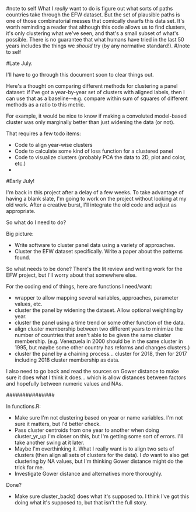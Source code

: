 #note to self
What I *really* want to do is figure out what sorts of paths countries take 
through the EFW dataset. But the set of plausible paths is one of those 
combinatorial messes that comically dwarfs this data set. It's worth reminding
a reader that although this code allows us to find clusters, it's only clustering
what we've seen, and that's a small subset of what's possible. There is no guarantee 
that what humans have tried in the last 50 years includes the things we *should*
try (by any normative standard!).
#/note to self

#Late July.

I'll have to go through this document soon to clear things out.

Here's a thought on comparing different methods for clustering a panel dataset: if I've got a year-by-year set of clusters with aligned labels, then I can use that as a baseline--e.g. compare within sum of squares of different methods as a ratio to this metric. 

For example, it would be nice to know if making a convoluted model-based cluster was only marginally better than just widening the data (or not). 

That requires a few todo items:

* Code to align year-wise clusters
* Code to calculate some kind of loss function for a clustered panel
* Code to visualize clusters (probably PCA the data to 2D, plot and color, etc.)
* 

#Early July!

I'm back in this project after a delay of a few weeks. To take advantage of having
a blank slate, I'm going to work on the project without looking at my old work.
After a creative burst, I'll integrate the old code and adjust as appropriate.

So what do I need to do?

Big picture:
* Write software to cluster panel data using a variety of approaches.
* Cluster the EFW dataset specifically. Write a paper about the patterns found.

So what needs to be done? 
There's the lit review and writing work for the EFW project, but I'll worry about
that somewhere else.

For the coding end of things, here are functions I need/want:
* wrapper to allow mapping several variables, approaches, parameter values, etc.
* cluster the panel by widening the dataset. Allow optional weighting by year.
* cluster the panel using a time trend or some other function of the data.
* align cluster membership between two different years to minimize the number of
countries that aren't able to be given the same cluster membership.
(e.g. Venezuela in 2000 should be in the same cluster in 1995, but maybe some 
other country has reforms and changes clusters.)
* cluster the panel by a chaining process... cluster for 2018, then for 2017 
including 2018 cluster membership as data.

I also need to go back and read the sources on Gower distance to make sure it does
what I think it does... which is allow distances between factors and hopefully between 
numeric values and NAs. 

###############

In functions.R:
* Make sure I'm not clustering based on year or name variables. I'm not sure it matters, but I'd better check.
* Pass cluster centroids from one year to another when doing cluster_yr_up
I'm closer on this, but I'm getting some sort of errors. I'll take another swing at it later.
* Maybe I'm overthinking it. What I really want is to align two sets of clusters (then align all sets of clusters for the data). I *do* want to also get clustering by NA values, but I'm thinking Gower distance might do the trick for me.
* Investigate Gower distance and alternatives more thoroughly.

Done?
* Make sure cluster_back() does what it's supposed to.
I think I've got this doing what it's supposed to, but that isn't the full story.